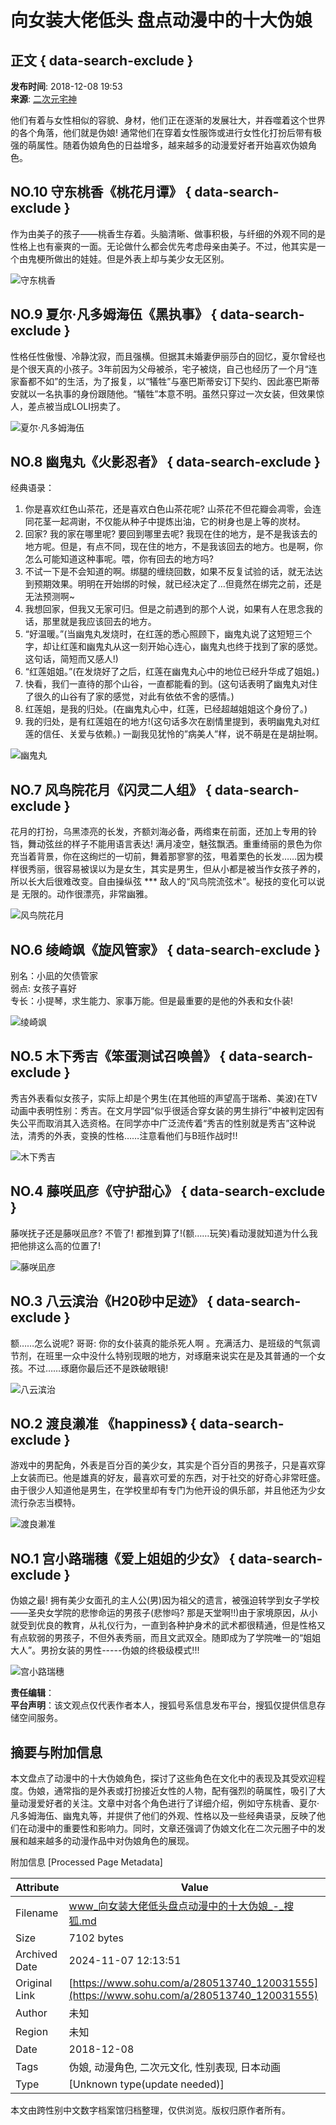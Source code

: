 # 向女装大佬低头 盘点动漫中的十大伪娘

## 正文 { data-search-exclude }


**发布时间**: 2018-12-08 19:53  
**来源**: [二次元宅神](https://www.sohu.com/a/280513740_120031555?spm=smpc.content-abroad.content.1.1730981564452K8H39XN)

他们有着与女性相似的容貌、身材，他们正在逐渐的发展壮大，并吞噬着这个世界的各个角落，他们就是伪娘! 通常他们在穿着女性服饰或进行女性化打扮后带有极强的萌属性。随着伪娘角色的日益增多，越来越多的动漫爱好者开始喜欢伪娘角色。

## NO.10 守东桃香《桃花月谭》 { data-search-exclude }

作为由美子的孩子——桃香生存着。头脑清晰、做事积极，与纤细的外观不同的是性格上也有豪爽的一面。无论做什么都会优先考虑母亲由美子。不过，他其实是一个由鬼梗所做出的娃娃。但是外表上却与美少女无区别。

![守东桃香](http://5b0988e595225.cdn.sohucs.com/images/20181208/bbe832f34e254dfdac98871418e18f38.jpeg)

## NO.9 夏尔·凡多姆海伍《黑执事》 { data-search-exclude }

性格任性傲慢、冷静沈寂，而且强横。但据其未婚妻伊丽莎白的回忆，夏尔曾经也是个很天真的小孩子。3年前因为父母被杀，宅子被烧，自己也经历了一个月“连家畜都不如”的生活，为了报复，以“犠牲”与塞巴斯蒂安订下契约、因此塞巴斯蒂安就以一名执事的身份跟随他。“犠牲”本意不明。虽然只穿过一次女装，但效果惊人，差点被当成LOLI拐卖了。

![夏尔·凡多姆海伍](http://5b0988e595225.cdn.sohucs.com/images/20181208/944209e78bb348e1bf4cb2b95e2dbf2b.jpeg)

## NO.8 幽鬼丸《火影忍者》 { data-search-exclude }

经典语录：
1. 你是喜欢红色山茶花，还是喜欢白色山茶花呢? 山茶花不但花瓣会凋零，会连同花茎一起凋谢，不仅能从种子中提炼出油，它的树身也是上等的炭材。
2. 回家? 我的家在哪里呢? 要回到哪里去呢? 我现在住的地方，是不是我该去的地方呢。但是，有点不同，现在住的地方，不是我该回去的地方。也是啊，你怎么可能知道这种事呢。喂，你有回去的地方吗?
3. 不试一下是不会知道的啊。绑腿的缠绕回数，如果不反复试验的话，就无法达到预期效果。明明在开始绑的时候，就已经决定了…但竟然在绑完之前，还是无法预测啊~
4. 我想回家，但我又无家可归。但是之前遇到的那个人说，如果有人在思念我的话，那里就是我应该回去的地方。
5. “好温暖。”(当幽鬼丸发烧时，在红莲的悉心照顾下，幽鬼丸说了这短短三个字，却让红莲和幽鬼丸从这一刻开始心连心，幽鬼丸也终于找到了家的感觉。这句话，简短而又感人!)
6. “红莲姐姐。”(在发烧好了之后，红莲在幽鬼丸心中的地位已经升华成了姐姐。)
7. 快看，我们一直待的那个山谷，一直都能看的到。(这句话表明了幽鬼丸对住了很久的山谷有了家的感觉，对此有依依不舍的感情。)
8. 红莲姐，是我的归处。(在幽鬼丸心中，红莲，已经超越姐姐这个身份了。)
9. 我的归处，是有红莲姐在的地方!(这句话多次在剧情里提到，表明幽鬼丸对红莲的信任、关爱与依赖。) 一副我见犹怜的”病美人”样，说不萌是在是胡扯啊。

![幽鬼丸](http://5b0988e595225.cdn.sohucs.com/images/20181208/3324d1cfc474463cb49cf515477c4470.jpeg)

## NO.7 风鸟院花月《闪灵二人组》 { data-search-exclude }

花月的打扮，乌黑漆亮的长发，齐额刘海必备，两绺束在前面，还加上专用的铃铛，舞动弦丝的样子不能用语言表达! 满月凌空，魅弦飘洒。重重绮丽的景色为你充当着背景，你在这绚烂的一切前，舞着那寥寥的弦，甩着栗色的长发……因为模样很秀丽，很容易被误以为是女生，其实是男生，但从小都是被当作女孩子养的，所以长大后很难改变。自由操纵弦 *** 敌人的“风鸟院流弦术”。秘技的变化可以说是 无限的。动作很漂亮，非常幽雅。

![风鸟院花月](http://5b0988e595225.cdn.sohucs.com/images/20181208/2c6051daa794467e9f559e77ad7c8e79.jpeg)

## NO.6 绫崎飒《旋风管家》 { data-search-exclude }

别名：小凪的欠债管家  
弱点: 女孩子喜好  
专长：小提琴，求生能力、家事万能。但是最重要的是他的外表和女仆装!

![绫崎飒](http://5b0988e595225.cdn.sohucs.com/images/20181208/e21b1d59decb4180bd6fba6d0efb17e9.jpeg)

## NO.5 木下秀吉《笨蛋测试召唤兽》 { data-search-exclude }

秀吉外表看似女孩子，实际上却是个男生(在其他班的声望高于瑞希、美波)在TV动画中表明性别：秀吉。在文月学园“似乎很适合穿女装的男生排行”中被判定因有失公平而取消其入选资格。在同学亦中广泛流传着“秀吉的性别就是秀吉”这种说法，清秀的外表，变换的性格……注意看他们与B班作战时!!

![木下秀吉](http://5b0988e595225.cdn.sohucs.com/images/20181208/dd6b070af01747608ec087d3101b3375.jpeg)

## NO.4 藤咲凪彦《守护甜心》 { data-search-exclude }

藤咲抚子还是藤咲凪彦? 不管了! 都推到算了!(额……玩笑)看动漫就知道为什么我把他排这么高的位置了!

![藤咲凪彦](http://5b0988e595225.cdn.sohucs.com/images/20181208/caf30de01140479db5773afa63ddf1e2.jpeg)

## NO.3 八云滨治《H20砂中足迹》 { data-search-exclude }

额……怎么说呢? 哥哥: 你的女仆装真的能杀死人啊 。充满活力、是班级的气氛调节剂，在班里一众中没什么特别现眼的地方，对琢磨来说实在是及其普通的一个女孩。不过……琢磨你最后还不是跌破眼镜!

![八云滨治](http://5b0988e595225.cdn.sohucs.com/images/20181208/8b549ccbae664bbab079e703e95e9d74.jpeg)

## NO.2 渡良濑准 《happiness》 { data-search-exclude }

游戏中的男配角，外表是百分百的美少女，其实是个百分百的男孩子，只是喜欢穿上女装而已。他是雄真的好友，最喜欢可爱的东西，对于社交的好奇心非常旺盛。由于很少人知道他是男生，在学校里却有专门为他开设的俱乐部，并且他还为少女流行杂志当模特。

![渡良濑准](http://5b0988e595225.cdn.sohucs.com/images/20181208/a6322cc6c5f545faa8ac6ed2d70f30f6.jpeg)

## NO.1 宫小路瑞穗《爱上姐姐的少女》 { data-search-exclude }

伪娘之最! 拥有美少女面孔的主人公(男)因为祖父的遗言，被强迫转学到女子学校——圣央女学院的悲惨命运的男孩子(悲惨吗? 那是天堂啊!!)由于家境原因，从小就受到优良的教育，从礼仪行为，一直到各种护身术的武术都很精通，但是性格又有点软弱的男孩子，不但外表秀丽，而且文武双全。随即成为了学院唯一的“姐姐大人”。男扮女装的男性-----伪娘的终极级模式!!!

![宫小路瑞穗](http://5b0988e595225.cdn.sohucs.com/images/20181208/7808944550864ab2ab1436a0f147967a.jpeg)

**责任编辑**：  
**平台声明**：该文观点仅代表作者本人，搜狐号系信息发布平台，搜狐仅提供信息存储空间服务。

## 摘要与附加信息

<!-- tcd_abstract -->
本文盘点了动漫中的十大伪娘角色，探讨了这些角色在文化中的表现及其受欢迎程度。伪娘，通常指的是外表或打扮接近女性的人物，配有强烈的萌属性，吸引了大量动漫爱好者的关注。文章中对各个角色进行了详细介绍，例如守东桃香、夏尔·凡多姆海伍、幽鬼丸等，并提供了他们的外观、性格以及一些经典语录，反映了他们在动漫中的重要性和影响力。同时，文章还强调了伪娘文化在二次元圈子中的发展和越来越多的动漫作品中对伪娘角色的展现。
<!-- tcd_abstract_end -->

附加信息 [Processed Page Metadata]

| Attribute       | Value                                  |
|-----------------|----------------------------------------|
| Filename        | www_向女装大佬低头盘点动漫中的十大伪娘_-_搜狐.md                             |
| Size            | 7102 bytes                           |
| Archived Date   | 2024-11-07 12:13:51                             |
| Original Link   | [https://www.sohu.com/a/280513740_120031555](https://www.sohu.com/a/280513740_120031555)                       |
| Author          | 未知                               |
| Region          | 未知                               |
| Date            | 2018-12-08                                 |
| Tags            | 伪娘, 动漫角色, 二次元文化, 性别表现, 日本动画                                 |
| Type            | [Unknown type(update needed)]                                 |
<!-- tcd_table_end -->

本文由跨性别中文数字档案馆归档整理，仅供浏览。版权归原作者所有。
